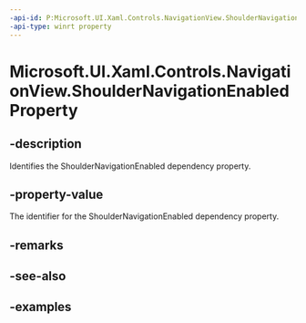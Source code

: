```yaml
---
-api-id: P:Microsoft.UI.Xaml.Controls.NavigationView.ShoulderNavigationEnabledProperty
-api-type: winrt property
---
```


<!-- Property syntax.
public DependencyProperty ShoulderNavigationEnabledProperty { get; }
-->

# Microsoft.UI.Xaml.Controls.NavigationView.ShoulderNavigationEnabledProperty

## -description

Identifies the ShoulderNavigationEnabled dependency property.

## -property-value

The identifier for the ShoulderNavigationEnabled dependency property.

## -remarks

## -see-also

## -examples

